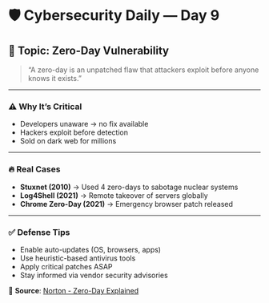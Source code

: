 # 🛡️ Cybersecurity Daily — Day 9

## 📌 Topic: Zero-Day Vulnerability

> “A zero-day is an unpatched flaw that attackers exploit before anyone knows it exists.”

---

### ⚠️ Why It’s Critical

- Developers unaware → no fix available  
- Hackers exploit before detection  
- Sold on dark web for millions  

---

### 🔥 Real Cases

- **Stuxnet (2010)** → Used 4 zero-days to sabotage nuclear systems  
- **Log4Shell (2021)** → Remote takeover of servers globally  
- **Chrome Zero-Day (2021)** → Emergency browser patch released  

---

### ✅ Defense Tips

- Enable auto-updates (OS, browsers, apps)  
- Use heuristic-based antivirus tools  
- Apply critical patches ASAP  
- Stay informed via vendor security advisories  

🔗 **Source**: [Norton - Zero-Day Explained](https://us.norton.com/blog/emerging-threats/what-is-a-zero-day-vulnerability)
